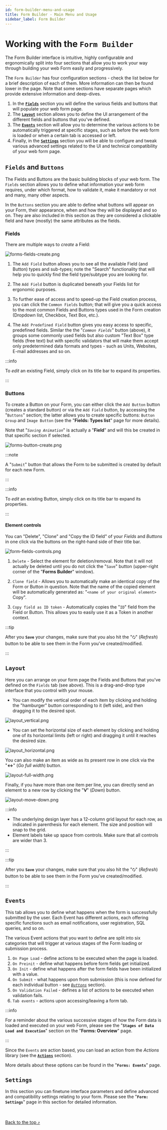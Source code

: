 ```yaml
---
id: form-builder-menu-and-usage
title: Form Builder - Main Menu and Usage
sidebar_label: Form Builder
---
```


# Working with the `Form Builder`

The Form Builder interface is intuitive, highly configurable and ergonomically split into four sections that allow you to work your way through building your web Form easily and progressively.

The `Form Builder` has four configuration sections - check the list below for a brief description of each of them. More information can then be found lower in the page. Note that some sections have separate pages which provide extensive information and deep-dives. 

1. In the [**`Fields`**](#fields-and-buttons) section you will define the various fields and buttons that will populate your web form page.
2. The [**`Layout`**](#layout) section allows you to define the UI arrangement of the different fields and buttons that you've defined.
3. The [**`Events`**](#events) section will allow you to determine the various actions to be automatically triggered at specific stages, such as before the web form is loaded or when a certain tab is accessed or left.
4. Finally, in the [**`Settings`**](#settings) section you will be able to configure and tweak various advanced settings related to the UI and technical compatibility of your web form page. 


## **`Fields`** and **`Buttons`**

The Fields and Buttons are the basic building blocks of your web form. The `Fields` section allows you to define what information your web form requires, under which format, how to validate it, make it mandatory or not and many, many other aspects. 

In the `Buttons` section you are able to define what buttons will appear on your Form, their appearance, when and how they will be displayed and so on. They are also included in this section as they are considered a clickable field and have (mostly) the same attributes as the fields.


### Fields

There are multiple ways to *create* a Field:

<img src="/img/forms-fields-create.png" alt="forms-fields-create.png" ></img>

1. The `Add Field` button allows you to see all the available Field (and Button) types and sub-types; note the "Search" functionality that will help you to quickly find the field type/subtype you are looking for. 
 
2. The `Add Field` button is duplicated beneath your Fields list for ergonomic purposes.

3. To further ease of access and to speed-up the Field creation process, you can click the `Common Fields` button; that will give you a quick access to the most common Fields and Buttons types used in the Form creation (Dropdown list, Checkbox, Text Box, etc.).

4. The `Add Predefined Field` button gives you easy access to specific, predefined fields. Similar the the "*`Common Fields`*" button (above), it groups some commonly used fields but also custom "Text Box" type fields (free text) but with specific validators that will make them accept only predetermined data formats and types - such as Units, Websites, E-mail addresses and so on.

:::info

To *edit* an existing Field, simply click on its title bar to expand its properties. 

:::


### Buttons

To create a Button on your Form, you can either click the `Add Button` button (creates a standard button) or via the `Add Field` button, by accessing the "`Buttons`" section; the latter allows you to create specific buttons: `Button Group` and `Image Button` (see the "**Fields: Types list**" page for more details). 

Note that "*`Saving Animation`*" is actually a "**Field**" and will this be created in that specific section if selected.

<img src="/img/forms-button-create.png" alt="forms-button-create.png" ></img>

:::note

A "`Submit`" button that allows the Form to be submitted is created by default for each new Form. 

:::


:::info

To *edit* an existing Button, simply click on its title bar to expand its properties. 

:::

#### **Element controls**

You can "Delete", "Clone" and "Copy the ID field" of your *Fields* and *Buttons* in one click via the buttons on the right-hand side of their title bar.

<img src="/img/form-fields-controls.png" alt="form-fields-controls.png" ></img>

1. `Delete` - Select the element for deletion/removal. Note that it will not actually be deleted until you do not click the "`Save`" button (upper-right corner of the "**Forms Builder**" window).
   
2. `Clone field` - Allows you to automatically make an identical copy of the Form or Button in question. Note that the name of the copied element will be automatically generated as: "`<name of your original element>` Copy".
   
3. `Copy field as ID token` - Automatically copies the "`ID`" field from the Field or Button. This allows you to easily use it as a Token in another context.

:::tip

After you **`Save`** your changes, make sure that you also hit the "`🗘`" (*Refresh*) button to be able to see them in the Form you've created/modified.

:::


## **`Layout`**

Here you can arrange on your form page the Fields and Buttons that you've defined on the `Fields` tab (see above). This is a drag-and-drop type interface that you control with your mouse.

- You can modify the vertical order of each item by clicking and holding the "hamburger" button corresponding to it (left side), and then dragging it to the desired spot.

<img src="/img/layout_vertical.png" alt="layout_vertical.png" ></img>

- You can set the horizontal size of each element by clicking and holding one of its horizontal limits (left or right) and dragging it until it reaches the desired size.

<img src="/img/layout_horizontal.png" alt="layout_horizontal.png" ></img>

You can also make an item as wide as its present row in one click via the "**↔**" (*Go full width*) button.

<img src="/img/layout-full-width.png" alt="layout-full-width.png" ></img>

Finally, if you have more than one item per line, you can directly send an element to a new row by clicking the "**ᐯ**" (*Down*) button.

<img src="/img/layout-move-down.png" alt="layout-move-down.png" ></img>


:::info
- The underlying design layer has a 12-column grid layout for each row, as indicated in parenthesis for each element. The size and position will snap to the grid. 
- Element labels take up space from controls. Make sure that all controls are wider than 3.

:::

:::tip

After you **`Save`** your changes, make sure that you also hit the "`🗘`" (*Refresh*) button to be able to see them in the Form you've created/modified.

:::

## **`Events`**

This tab allows you to define what happens when the form is successfully submitted by the user. Each Event has different actions, each offering specific functions such as email notifications, user registration, SQL queries, and so on.

The various Event actions that you want to define are split into six categories that will trigger at various stages of the Form loading or submission process. 

1. `On Page Load` - define actions to be executed when the page is loaded.
2. `On Preinit` - define what happens before form fields get initialized.
3. `On Init` - define what happens after the form fields have been initialized with a value.
4. `On Submit` - what happens upon from submission (this is now defined for each individual button - see [*`Buttons`*](#buttons) section).
5. `On Validation Failed` - defines a list of actions to be executed when validation fails.
6. `Tab events` - actions upon accessing/leaving a form tab.

:::info

For a reminder about the various successive stages of how the Form data is loaded and executed on your web Form, please see the "**`Stages of Data Load and Execution`**" section on the "**Forms: Overview**" page. 

:::

Since the `Events` are action based, you can load an action from the *Actions* library (see the <a href="https://learn.plantanapp.com/docs/faq" target="_blank">**`Actions`**</a> section).

More details about these options can be found in the "**`Forms: Events`**" page.


## **`Settings`**

In this section you can finetune interface parameters and define advanced and compatibility settings relating to your form. Please see the "**`Form: Settings`**" page in this section for detailed information.

<br /><br /><a href="#top">Back to the top &#10548;</a>